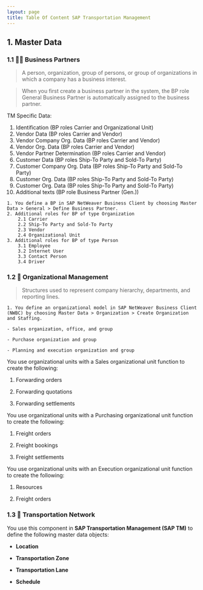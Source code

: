 ```yaml
---
layout: page
title: Table Of Content SAP Transportation Management
---
```


## 1. Master Data

### 1.1 🧑‍💼 Business Partners

> A person, organization, group of persons, or group of organizations in which a company has a business interest.

> When you first create a business partner in the system, the BP role General Business Partner is automatically assigned to the business partner.


TM Specific Data:
1. Identification (BP roles Carrier and Organizational Unit)
2. Vendor Data (BP roles Carrier and Vendor)
3. Vendor Company Org. Data (BP roles Carrier and Vendor)
4. Vendor Org. Data (BP roles Carrier and Vendor)
5. Vendor Partner Determination (BP roles Carrier and Vendor)
6. Customer Data (BP roles Ship-To Party and Sold-To Party)
7. Customer Company Org. Data (BP roles Ship-To Party and Sold-To Party)
8. Customer Org. Data (BP roles Ship-To Party and Sold-To Party)
9. Customer Org. Data (BP roles Ship-To Party and Sold-To Party)
10. Additional texts (BP role Business Partner (Gen.))

```
1. You define a BP in SAP NetWeaver Business Client by choosing Master Data > General > Define Business Partner.
2. Additional roles for BP of type Organization
    2.1 Carrier
    2.2 Ship-To Party and Sold-To Party
    2.3 Vendor
    2.4 Organizational Unit
3. Additional roles for BP of type Person
    3.1 Employee
    3.2 Internet User
    3.3 Contact Person
    3.4 Driver
```

### 1.2 🏢 Organizational Management

> Structures used to represent company hierarchy, departments, and reporting lines.

```
1. You define an organizational model in SAP NetWeaver Business Client (NWBC) by choosing Master Data > Organization > Create Organization and Staffing.

- Sales organization, office, and group

- Purchase organization and group

- Planning and execution organization and group
```

You use organizational units with a Sales organizational unit function to create the following:

1. Forwarding orders

2. Forwarding quotations

3. Forwarding settlements

You use organizational units with a Purchasing organizational unit function to create the following:

1. Freight orders

2. Freight bookings

3. Freight settlements

You use organizational units with an Execution organizational unit function to create the following:

1. Resources 

2. Freight orders



### 1.3 🚛 Transportation Network

You use this component in **SAP Transportation Management (SAP TM)** to define the following master data objects:

- **Location**
    
- **Transportation Zone**
- **Transportation Lane**
- **Schedule**